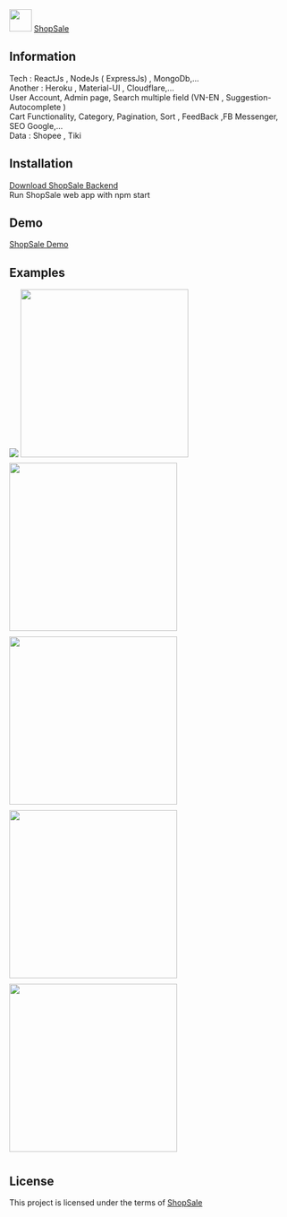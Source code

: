 
<img src="./src/image/LogoWeb.png" style="height:40px"/>
<a href="https://shopsale.cf/">ShopSale</a>

<h2>Information</h2>
Tech : ReactJs , NodeJs ( ExpressJs) , MongoDb,...<br/>
Another : Heroku , Material-UI , Cloudflare,...<br/>
User Account, Admin page, Search multiple field (VN-EN , Suggestion-Autocomplete ) <br/>
Cart Functionality, Category, Pagination, Sort , FeedBack ,FB Messenger, SEO Google,... <br/>
Data : Shopee , Tiki <br/>


<h2>Installation</h2>
 <a href="https://github.com/LongBody/shopsalebackend">Download ShopSale Backend</a><br/>
 Run ShopSale web app with npm start <br/>

 <h2>Demo</h2>
 <a href="https://www.youtube.com/watch?v=eB3Ws_aYIjY&feature=youtu.be">ShopSale Demo</a><br/>

<h2>Examples</h2>
<img src="./src/image/shopsaleReadme1.png" style="height:300px , margin-bottom:10px"/>
<img src="./src/image/shopsaleReadme2.png" style="height:300px ; margin-bottom:10px"/>

<img src="./src/image/shopsalereadme3.png" style="height:300px; margin-bottom:10px"/>
<img src="./src/image/shopsaleReadme5.png" style="height:300px;margin-bottom:10px"/>
<img src="./src/image/shopsaleReadme4.png" style="height:300px;margin-bottom:10px"/>
<img src="./src/image/seo.png" style="height:300px;margin-bottom:10px"/>


<h2>License</h2>
This project is licensed under the terms of <a href="https://shopsale.cf/">ShopSale</a>
